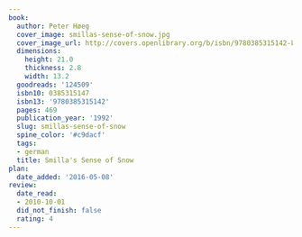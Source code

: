 ```yaml
---
book:
  author: Peter Høeg
  cover_image: smillas-sense-of-snow.jpg
  cover_image_url: http://covers.openlibrary.org/b/isbn/9780385315142-L.jpg
  dimensions:
    height: 21.0
    thickness: 2.8
    width: 13.2
  goodreads: '124509'
  isbn10: 0385315147
  isbn13: '9780385315142'
  pages: 469
  publication_year: '1992'
  slug: smillas-sense-of-snow
  spine_color: '#c9dacf'
  tags:
  - german
  title: Smilla's Sense of Snow
plan:
  date_added: '2016-05-08'
review:
  date_read:
  - 2010-10-01
  did_not_finish: false
  rating: 4
---
```


